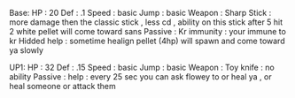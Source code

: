 Base:
HP : 20 
Def : .1
Speed : basic 
Jump : basic 
Weapon : 
	Sharp Stick : more damage then the classic stick , less cd , ability on this stick after 5 hit 2 white pellet will come toward  sans
Passive : 
	Kr immunity : your immune to kr
	Hidded help : sometime healign pellet (4hp) will spawn and come toward ya slowly 

UP1:
HP : 32 
Def : .15
Speed : basic 
Jump : basic 
Weapon : 
	Toy knife : no ability 
Passive : 
	help : every 25 sec you can ask flowey to or heal ya , or heal someone or attack them 


